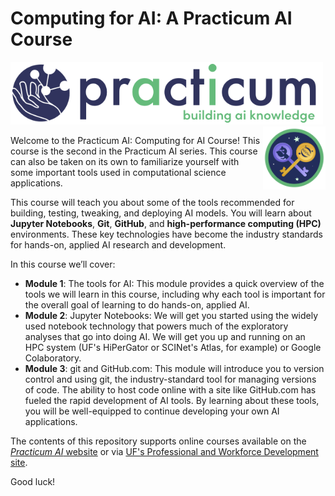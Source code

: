 # Computing for AI: A Practicum AI Course

![Practicum AI Logo image](https://github.com/PracticumAI/practicumai.github.io/blob/main/images/logo/PracticumAI_logo_500x100.png?raw=true) <img src='https://raw.githubusercontent.com/PracticumAI/practicumai.github.io/main/images/icons/practicumai_computing_for_ai.png' align='right' width=100>

Welcome to the Practicum AI: Computing for AI Course! This course is the second in the Practicum AI series. This course can also be taken on its own to familiarize yourself with some important tools used in computational science applications.  

This course will teach you about some of the tools recommended for building, testing, tweaking, and deploying AI models. You will learn about **Jupyter Notebooks**, **Git**, **GitHub**, and **high-performance computing (HPC)** environments. These key technologies have become the industry standards for hands-on, applied AI research and development. 

In this course we’ll cover:

* **Module 1**: The tools for AI: This module provides a quick overview of the tools we will learn in this course, including why each tool is important for the overall goal of learning to do hands-on, applied AI.
* **Module 2**: Jupyter Notebooks: We will get you started using the widely used notebook technology that powers much of the exploratory analyses that go into doing AI. We will get you up and running on an HPC system (UF's HiPerGator or SCINet's Atlas, for example) or Google Colaboratory.  
* **Module 3**: git and GitHub.com: This module will introduce you to version control and using git, the industry-standard tool for managing versions of code. The ability to host code online with a site like GitHub.com has fueled the rapid development of AI tools. By learning about these tools, you will be well-equipped to continue developing your own AI applications.

The contents of this repository supports online courses available on the [*Practicum AI* website](https://practicumai.org/computing_for_ai/README/) or via [UF's Professional and Workforce Development site](https://reg.pwd.aa.ufl.edu/search/publicCourseSearchDetails.do?method=load&courseId=5723886&selectedProgramAreaId=1015758&selectedProgramStreamId=1016506&_gl=1*1kxbwge*_ga*MjA2MjEzODE0My4xNzEzMTkwMzIx*_ga_P8DV6LYX8P*MTcxMzM2NjE0NS4xLjEuMTcxMzM2NjM4My40NC4wLjA.*_gcl_au*MTY0MDcwNjA1OC4xNzEzMzY2MTQ1&_ga=2.114293895.1298300406.1713366145-2062138143.1713190321). 

Good luck!